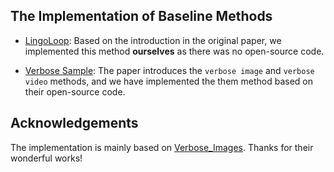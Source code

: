 ## The Implementation of Baseline Methods

- [LingoLoop](https://arxiv.org/abs/2506.14493): Based on the introduction in the original paper, we implemented this method **ourselves** as there was no open-source code.

- [Verbose Sample](https://arxiv.org/abs/2404.16557): The paper introduces the ```verbose image``` and ```verbose video``` methods, and we have implemented the them method based on their open-source code.

## Acknowledgements
The implementation is mainly based on [Verbose_Images](https://github.com/KuofengGao/Verbose_Images). Thanks for their wonderful works!
